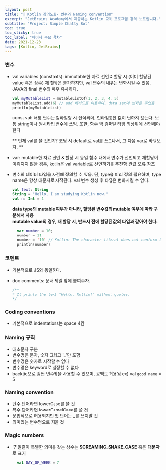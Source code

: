 ```yaml
---
layout: post
title: "📅 Kotlin 강의노트- 변수와 Naming convention"
excerpt: "JetBrains Academy에서 제공하는 Kotlin 교육 프로그램 강의 노트입니다."
subtitle: "Project: Simple Chatty Bot"
toc: true
toc_sticky: true
toc_label: "페이지 주요 목차"
date: 2021-12-23
tags: [Kotlin, JetBrains]
---
```


### 변수

- val variables (constants): immutable한 자료 선언 & 할당 시 (이미 할당된 value 혹은 상수)
  재 할당은 불가하지만, val 변수의 내부는 변화시킬 수 있음. JAVA의 final 변수와 매우 유사하다. 

  ```kotlin
  val myMutableList = mutableListOf(1, 2, 3, 4, 5)
  myMutableList.add(6) // add 메서드를 이용하여, data set에 변화를 주었음
  println(myMutableList)
  ```
  
  const val: 해당 변수는 컴파일링 시 인식되며, 런타임동안 값이 변하지 않는다. 보통 string이나 원시타입 변수에 쓰임.
  또한, 함수 밖 컴파일 타임 최상위에 선언해야한다

  ** 언제 val를 쓸 것인가? 코딩 시 default로 val를 쓰고나서, 그 다음 var로 바꿔보자. **

- var: mutable한 자료 선언 & 할당 시
  동일 함수 내에서 변수가 선언되고 재할당이 이뤄지지 않을 경우, kotlin은 val variable로 선언하기를 추천함
  [관련 오류 참조](https://stackoverflow.com/questions/68617949/why-is-it-giving-a-warning)

- 변수의 데이터 타입을 사전에 정의할 수 있음. 단, type을 미리 정의 필요하며, type name은 항상 대문자로 시작된다.
  val 변수 생성 후 타입은 변화시킬 수 없다.

  ```kotlin
  val text: String
  String = "Hello, I am studying Kotlin now."
  val n: Int = 1
  ```

  **data type의 mutable 여부가 아니라, 할당된 변수값의 mutable 여부에 따라 구분해서 사용**  
  **mutable value의 경우, 재 할당 시, 반드시 전에 할당된 값의 타입과 같아야 한다.**

  ```kotlin
    var number = 10;
    number = 11
    number = '10' // Kotlin: The character literal does not conform to the expected type Int
    println(number)
  ```
### 코멘트

- 기본적으로 JS와 동일하다.
- doc comments: 문서 제일 앞에 붙여주자.
  
  ```kotlin
  /**
  * It prints the text "Hello, Kotlin!" without quotes.
  */
  ```

### Coding conventions

- 기본적으로 indentations는 space 4칸

### Naming 규칙

- 대소문자 구분
- 변수명은 문자, 숫자 그리고 '_'만 포함
- 변수명은 숫자로 시작할 수 없다
- 변수명은 keyword로 설정할 수 없다
- backtic으로 감싼 변수명을 사용할 수 있으며, 공백도 허용됨 ex) val `good name` = 5

### Naming convention

- 단수 단어라면 lowerCase를 쓸 것
- 복수 단어라면 lowerCamelCase를 쓸 것
- 문법적으로 허용되지만 첫 단어는 _를 쓰지말 것
- 의미있는 변수명으로 지을 것

### Magic numbers

- '7'일같이 특별한 의미를 갖는 상수는 **SCREAMING_SNAKE_CASE** 혹은 **대문자**로 표기

  ```kotlin
    val DAY_OF_WEEK = 7  
  ```